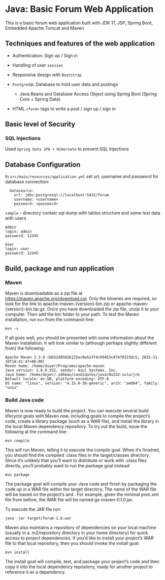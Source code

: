 # Java: Basic Forum Web Application 

This is a basic forum web application built with JDK 17, JSP, Spring Boot, Embedded Apache Tomcat and Maven

## Techniques and features of the web application 

- Authentication: Sign up / Sign in
- Handling of user `session`

- Responsive design with `Bootstrap`
- `PostgreSQL` Database to hold user data and postings
  - Java Beans and Database Access Object using Spring Boot (Spring Core + Spring Data)
- HTML `<form>` tags to write a post / sign up / sign in

## Basic level of Security

### SQL Injections
Used `Spring Data JPA + Hibernate` to prevent SQL Injections

## Database Configuration
In `src/main/resources/application.yml` set url, username and password for database connection:
```spring:
  datasource:
    url: jdbc:postgresql://localhost:5432/forum
    username: <username>
    password: <password>
```
`sample` - directory contain sql dump with tables structure and some test data with users


```
Admin
login: admin
password: 12345

User
login: user
password: 12345
```

## Build, package and run application

### Maven
Maven is downloadable as a zip file at https://maven.apache.org/download.cgi. Only the binaries are required, so look for the link to apache-maven-{version}-bin.zip or apache-maven-{version}-bin.tar.gz.
Once you have downloaded the zip file, unzip it to your computer. Then add the bin folder to your path.
To test the Maven installation, run `mvn` from the command-line:
```shell
mvn -v
```
If all goes well, you should be presented with some information about the Maven installation. It will look similar to (although perhaps slightly different from) the following:
```shell
Apache Maven 3.3.9 (bb52d8502b132ec0a5a3f4c09453c07478323dc5; 2015-11-10T16:41:47+00:00)
Maven home: /home/dsyer/Programs/apache-maven
Java version: 1.8.0_152, vendor: Azul Systems, Inc.
Java home: /home/dsyer/.sdkman/candidates/java/8u152-zulu/jre
Default locale: en_GB, platform encoding: UTF-8
OS name: "linux", version: "4.15.0-36-generic", arch: "amd64", family: "unix"
```

### Build Java code
Maven is now ready to build the project. You can execute several build lifecycle goals with Maven now, including goals to compile the project’s code, create a library package (such as a WAR file), and install the library in the local Maven dependency repository.
To try out the build, issue the following at the command line:
```shell
mvn compile
```
This will run Maven, telling it to execute the compile goal. When it’s finished, you should find the compiled .class files in the target/classes directory.
Since it’s unlikely that you’ll want to distribute or work with .class files directly, you’ll probably want to run the package goal instead:
```shell
mvn package
```
The package goal will compile your Java code and finish by packaging the code up in a WAR file within the target directory. The name of the WAR file will be based on the project’s <artifactId> and <version>. For example, given the minimal pom.xml file from before, the WAR file will be named gs-maven-0.1.0.jar.

To execute the JAR file run:
```shell
java -jar target/forum-1.0.war
```
Maven also maintains a repository of dependencies on your local machine (usually in a .m2/repository directory in your home directory) for quick access to project dependencies. If you’d like to install your project’s WAR file to that local repository, then you should invoke the install goal:
```shell
mvn install
```
The install goal will compile, test, and package your project’s code and then copy it into the local dependency repository, ready for another project to reference it as a dependency.